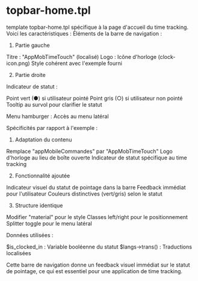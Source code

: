 # topbar-home.tpl 
template topbar-home.tpl spécifique à la page d'accueil du time tracking. Voici les caractéristiques :
Éléments de la barre de navigation :
1. Partie gauche

Titre : "AppMobTimeTouch" (localisé)
Logo : Icône d'horloge (clock-icon.png)
Style cohérent avec l'exemple fourni

2. Partie droite

Indicateur de statut :

Point vert (●) si utilisateur pointé
Point gris (○) si utilisateur non pointé
Tooltip au survol pour clarifier le statut


Menu hamburger : Accès au menu latéral

Spécificités par rapport à l'exemple :
1. Adaptation du contenu

Remplace "appMobileCommandes" par "AppMobTimeTouch"
Logo d'horloge au lieu de boîte ouverte
Indicateur de statut spécifique au time tracking

2. Fonctionnalité ajoutée

Indicateur visuel du statut de pointage dans la barre
Feedback immédiat pour l'utilisateur
Couleurs distinctives (vert/gris) selon le statut

3. Structure identique

Modifier "material" pour le style
Classes left/right pour le positionnement
Splitter toggle pour le menu latéral

Données utilisées :

$is_clocked_in : Variable booléenne du statut
$langs->trans() : Traductions localisées

Cette barre de navigation donne un feedback visuel immédiat sur le statut de pointage, ce qui est essentiel pour une application de time tracking.